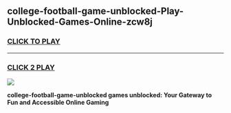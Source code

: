 
## college-football-game-unblocked-Play-Unblocked-Games-Online-zcw8j
<h3>
<a href="https://premium76.site?title=college-football-game-unblocked&ref=24A">CLICK TO PLAY</a></h3>
<hr>

<h3>
<a href="https://premium76.site?title=college-football-game-unblocked&ref=24A">CLICK 2 PLAY</a>
  
</h3>

<a href="https://premium76.site?title=college-football-game-unblocked&ref=24A"><img src="https://clearcache.store/games.png"></a>


**college-football-game-unblocked games unblocked: Your Gateway to Fun and Accessible Online Gaming**
